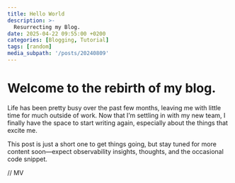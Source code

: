 ```yaml
---
title: Hello World
description: >-
  Resurrecting my Blog.
date: 2025-04-22 09:55:00 +0200
categories: [Blogging, Tutorial]
tags: [random]
media_subpath: '/posts/20240809'
---
```


# Welcome to the rebirth of my blog.

Life has been pretty busy over the past few months, leaving me with little time for much outside of work.
Now that I’m settling in with my new team, I finally have the space to start writing again, especially about the things that excite me.

This post is just a short one to get things going, but stay tuned for more content soon—expect observability insights, thoughts, and the occasional code snippet.

// MV